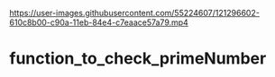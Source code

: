 
https://user-images.githubusercontent.com/55224607/121296602-610c8b00-c90a-11eb-84e4-c7eaace57a79.mp4

# function_to_check_primeNumber
